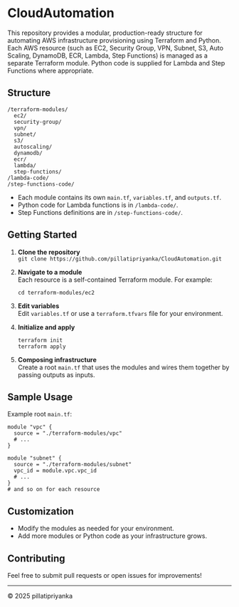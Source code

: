 # CloudAutomation

This repository provides a modular, production-ready structure for automating AWS infrastructure provisioning using Terraform and Python. Each AWS resource (such as EC2, Security Group, VPN, Subnet, S3, Auto Scaling, DynamoDB, ECR, Lambda, Step Functions) is managed as a separate Terraform module. Python code is supplied for Lambda and Step Functions where appropriate.

## Structure

```
/terraform-modules/
  ec2/
  security-group/
  vpn/
  subnet/
  s3/
  autoscaling/
  dynamodb/
  ecr/
  lambda/
  step-functions/
/lambda-code/
/step-functions-code/
```

- Each module contains its own `main.tf`, `variables.tf`, and `outputs.tf`.
- Python code for Lambda functions is in `/lambda-code/`.
- Step Functions definitions are in `/step-functions-code/`.

## Getting Started

1. **Clone the repository**  
   `git clone https://github.com/pillatipriyanka/CloudAutomation.git`

2. **Navigate to a module**  
   Each resource is a self-contained Terraform module. For example:
   ```
   cd terraform-modules/ec2
   ```

3. **Edit variables**  
   Edit `variables.tf` or use a `terraform.tfvars` file for your environment.

4. **Initialize and apply**  
   ```
   terraform init
   terraform apply
   ```

5. **Composing infrastructure**  
   Create a root `main.tf` that uses the modules and wires them together by passing outputs as inputs.

## Sample Usage

Example root `main.tf`:
```hcl
module "vpc" {
  source = "./terraform-modules/vpc"
  # ...
}

module "subnet" {
  source = "./terraform-modules/subnet"
  vpc_id = module.vpc.vpc_id
  # ...
}
# and so on for each resource
```

## Customization

- Modify the modules as needed for your environment.
- Add more modules or Python code as your infrastructure grows.

## Contributing

Feel free to submit pull requests or open issues for improvements!

---

© 2025 pillatipriyanka